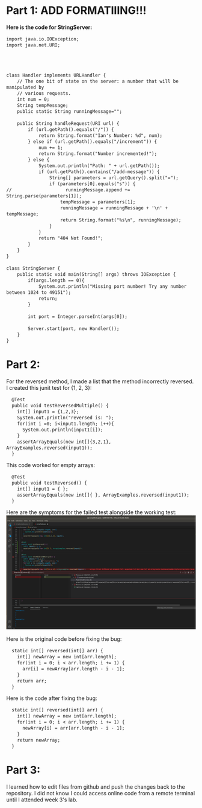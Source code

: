 # Part 1: ADD FORMATIIING!!!
**Here is the code for StringServer:**
```
import java.io.IOException;
import java.net.URI;




class Handler implements URLHandler {
    // The one bit of state on the server: a number that will be manipulated by
    // various requests.
    int num = 0;
    String tempMessage;
    public static String runningMessage="";

    public String handleRequest(URI url) {
        if (url.getPath().equals("/")) {
            return String.format("Ian's Number: %d", num);
        } else if (url.getPath().equals("/increment")) {
            num += 1;
            return String.format("Number incremented!");
        } else {
            System.out.println("Path: " + url.getPath());
            if (url.getPath().contains("/add-message")) {
                String[] parameters = url.getQuery().split("=");
                if (parameters[0].equals("s")) {
//                    runningMessage.append += String.parse(parameters[1]);
                    tempMessage = parameters[1];
                    runningMessage = runningMessage + '\n' + tempMessage;
                    return String.format("%s\n", runningMessage);
                }
            }
            return "404 Not Found!";
        }
    }
}

class StringServer {
    public static void main(String[] args) throws IOException {
        if(args.length == 0){
            System.out.println("Missing port number! Try any number between 1024 to 49151");
            return;
        }

        int port = Integer.parseInt(args[0]);

        Server.start(port, new Handler());
    }
}
```
# Part 2:
For the reversed method, I made a list that the method incorrectly reversed. 
I created this junit test for {1, 2, 3}:
```
  @Test
  public void testReversedMultiple() {
    int[] input1 = {1,2,3};
    System.out.println("reversed is: ");
    for(int i =0; i<input1.length; i++){
      System.out.println(input1[i]);
    }
    assertArrayEquals(new int[]{3,2,1}, ArrayExamples.reversed(input1));
  }
```
  
This code worked for empty arrays:
```
  @Test
  public void testReversed() {
    int[] input1 = { };
    assertArrayEquals(new int[]{ }, ArrayExamples.reversed(input1));
  }
```

Here are the symptoms for the failed test alongside the working test:
![image](https://github.com/imiancunningham/cse15l-lab-reports/blob/main/ArrayTests%20Symptoms%20Lab%203.png)

Here is the original code before fixing the bug:
```
  static int[] reversed(int[] arr) {
    int[] newArray = new int[arr.length];
    for(int i = 0; i < arr.length; i += 1) {
      arr[i] = newArray[arr.length - i - 1];
    }
    return arr;
  }
```
Here is the code after fixing the bug:
```
  static int[] reversed(int[] arr) {
    int[] newArray = new int[arr.length];
    for(int i = 0; i < arr.length; i += 1) {
      newArray[i] = arr[arr.length - i - 1];
    }
    return newArray;
  }
```

# Part 3:
I learned how to edit files from github and push the changes back to the repository. 
I did not know I could access online code from a remote terminal until I attended week 3's lab.
